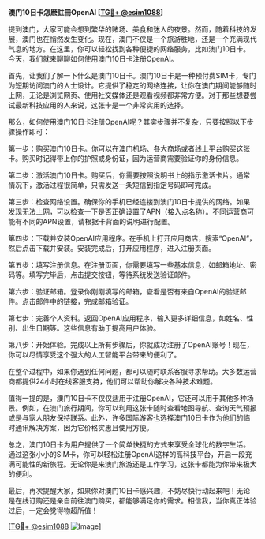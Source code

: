 **澳门10日卡怎麽註冊OpenAI [[TG💪+ @esim1088](https://t.me/s/esim1088)]**

提到澳门，大家可能会想到繁华的赌场、美食和迷人的夜景。然而，随着科技的发展，澳门也在悄然发生变化。现在，澳门不仅是一个旅游胜地，还是一个充满现代气息的地方。在这里，你可以轻松找到各种便捷的网络服务，比如澳门10日卡。今天，我们就来聊聊如何使用澳门10日卡注册OpenAI。

首先，让我们了解一下什么是澳门10日卡。澳门10日卡是一种预付费SIM卡，专门为短期访问澳门的人士设计。它提供了稳定的网络连接，让你在澳门期间能够随时上网，无论是浏览网页、使用社交媒体还是观看视频都非常方便。对于那些想要尝试最新科技应用的人来说，这张卡是一个非常实用的选择。

那么，如何使用澳门10日卡注册OpenAI呢？其实步骤并不复杂，只要按照以下步骤操作即可：

第一步：购买澳门10日卡。你可以在澳门机场、各大商场或者线上平台购买这张卡。购买时记得带上你的护照或身份证，因为运营商需要验证你的身份信息。

第二步：激活澳门10日卡。购买后，你需要按照说明书上的指示激活卡片。通常情况下，激活过程很简单，只需发送一条短信到指定号码即可完成。

第三步：检查网络设置。确保你的手机已经连接到澳门10日卡提供的网络。如果发现无法上网，可以检查一下是否正确设置了APN（接入点名称）。不同运营商可能有不同的APN设置，请根据卡背面的说明进行配置。

第四步：下载并安装OpenAI应用程序。在手机上打开应用商店，搜索“OpenAI”，然后点击下载并安装。安装完成后，打开应用程序，进入注册页面。

第五步：填写注册信息。在注册页面，你需要填写一些基本信息，如邮箱地址、密码等。填写完毕后，点击提交按钮，等待系统发送验证邮件。

第六步：验证邮箱。登录你刚刚填写的邮箱，查看是否有来自OpenAI的验证邮件。点击邮件中的链接，完成邮箱验证。

第七步：完善个人资料。返回OpenAI应用程序，输入更多详细信息，如姓名、性别、出生日期等。这些信息有助于提高用户体验。

第八步：开始体验。完成以上所有步骤后，你就成功注册了OpenAI账号！现在，你可以尽情享受这个强大的人工智能平台带来的便利了。

在整个过程中，如果你遇到任何问题，都可以随时联系客服寻求帮助。大多数运营商都提供24小时在线客服支持，他们可以帮助你解决各种技术难题。

值得一提的是，澳门10日卡不仅仅适用于注册OpenAI，它还可以用于其他多种场景。例如，在澳门旅行期间，你可以利用这张卡随时查看地图导航、查询天气预报或是与家人朋友保持联系。此外，许多国际游客也选择澳门10日卡作为他们的临时通讯解决方案，因为它价格实惠且使用方便。

总之，澳门10日卡为用户提供了一个简单快捷的方式来享受全球化的数字生活。通过这张小小的SIM卡，你可以轻松注册OpenAI这样的高科技平台，开启一段充满可能性的新旅程。无论你是来澳门旅游还是工作学习，这张卡都能为你带来极大的便利。

最后，再次提醒大家，如果你对澳门10日卡感兴趣，不妨尽快行动起来吧！无论是在线订购还是亲自前往澳门购买，都能够满足你的需求。相信我，当你真正体验过后，一定会觉得物超所值！

[[TG💪+ @esim1088](https://t.me/s/esim1088) ![Image](https://i.postimg.cc/4NQfJmqS/Snipaste-2025-05-13-00-14-12.png)]